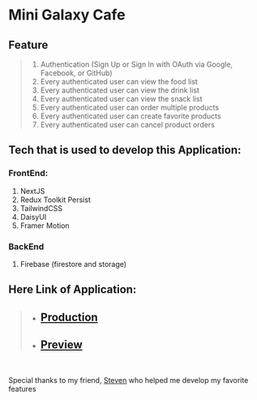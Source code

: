 # Mini Galaxy Cafe

## Feature

> 1. Authentication (Sign Up or Sign In with OAuth via Google, Facebook, or GitHub)
> 2. Every authenticated user can view the food list
> 3. Every authenticated user can view the drink list
> 4. Every authenticated user can view the snack list
> 5. Every authenticated user can order multiple products
> 6. Every authenticated user can create favorite products
> 7. Every authenticated user can cancel product orders

## Tech that is used to develop this Application:

### FrontEnd:

1. NextJS
2. Redux Toolkit Persist
3. TailwindCSS
4. DaisyUI
5. Framer Motion

### BackEnd

1. Firebase (firestore and storage)
   <br/>

## Here Link of Application:

> - ## [Production](https://mini-galaxy-cafe.vercel.app/)
> - ## [Preview](https://mini-galaxy-cafe-erickezrandy274.vercel.app/)

<br/>

Special thanks to my friend, [Steven](https://github.com/steven2801) who helped me develop my favorite features
